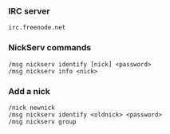 ### IRC server

```
irc.freenode.net
```

### NickServ commands

```
/msg nickserv identify [nick] <password>
/msg nickserv info <nick>
```

### Add a nick

```
/nick newnick
/msg nickserv identify <oldnick> <password>
/msg nickserv group
```
